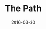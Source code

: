 ---
title: The Path
url: https://en.wikipedia.org/wiki/The_Path_(TV_series)
permalink: "/shows/{{ title | slug }}/"
createdBy: Jessica Goldberg
tags:
    - Drama
    - Series
date: 2016-03-30
dateStr: March 30, 2016
seasons: 3
episodes: 36
runtime: 46-56min
streamingService:
    - Hulu
---